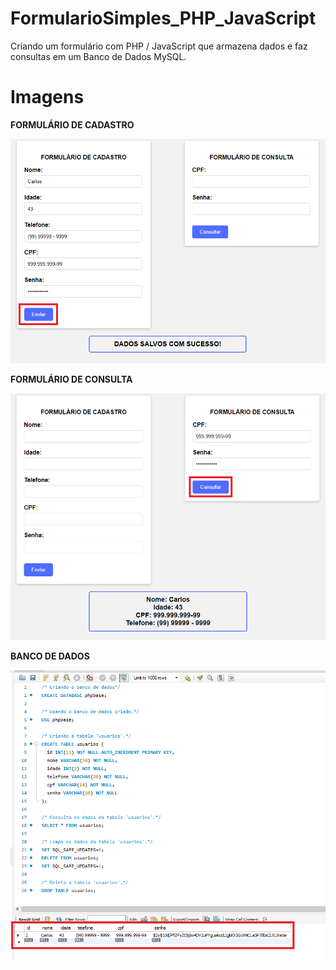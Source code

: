 # FormularioSimples_PHP_JavaScript
 Criando um formulário com PHP / JavaScript que armazena dados e faz consultas em um Banco de Dados MySQL.

# Imagens
<p float="left">
<p><b> FORMULÁRIO DE CADASTRO </b></p>
<img src="/images/cadastro.png?raw=true">
<p><b> FORMULÁRIO DE CONSULTA </b></p>
<img src="/images/consulta.png?raw=true">
<p><b> BANCO DE DADOS </b></p>
<img src="/images/banco.png?raw=true">
</p>
